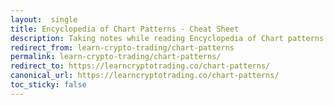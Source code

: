 ```yaml
---
layout:  single
title: Encyclopedia of Chart Patterns - Cheat Sheet
description: Taking notes while reading Encyclopedia of Chart patterns by Thomas Bulkowski.
redirect_from: learn-crypto-trading/chart-patterns
permalink: learn-crypto-trading/chart-patterns/
redirect_to: https://learncryptotrading.co/chart-patterns/
canonical_url: https://learncryptotrading.co/chart-patterns/
toc_sticky: false
---
```

